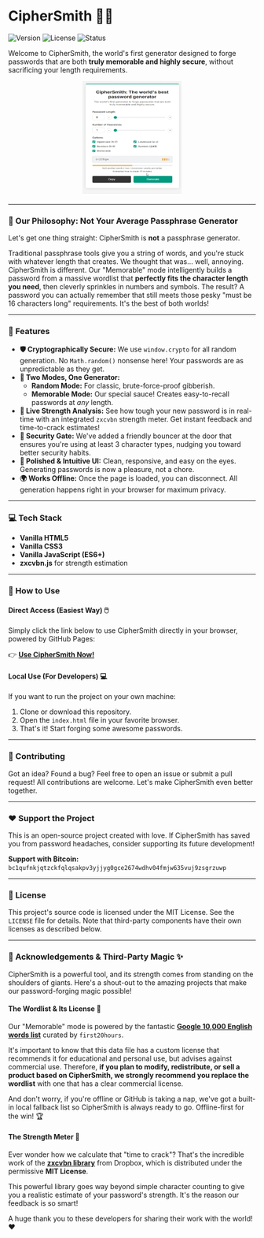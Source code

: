 # CipherSmith 🔑✨

![Version](https://img.shields.io/badge/version-25.0-brightgreen.svg)
![License](https://img.shields.io/badge/license-MIT-blue.svg)
![Status](https://img.shields.io/badge/status-stable-success.svg)

Welcome to CipherSmith, the world's first generator designed to forge passwords that are both **truly memorable and highly secure**, without sacrificing your length requirements.

<p align="center">
  <img src="CipherSmith.gif" alt="CipherSmith in Action" width="40%">
</p>

---

### 🤔 Our Philosophy: Not Your Average Passphrase Generator

Let's get one thing straight: CipherSmith is **not** a passphrase generator.

Traditional passphrase tools give you a string of words, and you're stuck with whatever length that creates. We thought that was... well, annoying. CipherSmith is different. Our "Memorable" mode intelligently builds a password from a massive wordlist that **perfectly fits the character length you need**, then cleverly sprinkles in numbers and symbols. The result? A password you can actually remember that still meets those pesky "must be 16 characters long" requirements. It's the best of both worlds!

---

### 🎉 Features

* **🛡️ Cryptographically Secure:** We use `window.crypto` for all random generation. No `Math.random()` nonsense here! Your passwords are as unpredictable as they get.
* **🧠 Two Modes, One Generator:**
    * **Random Mode:** For classic, brute-force-proof gibberish.
    * **Memorable Mode:** Our special sauce! Creates easy-to-recall passwords at *any* length.
* **💪 Live Strength Analysis:** See how tough your new password is in real-time with an integrated `zxcvbn` strength meter. Get instant feedback and time-to-crack estimates!
* **👮 Security Gate:** We've added a friendly bouncer at the door that ensures you're using at least 3 character types, nudging you toward better security habits.
* **🎨 Polished & Intuitive UI:** Clean, responsive, and easy on the eyes. Generating passwords is now a pleasure, not a chore.
* **🌍 Works Offline:** Once the page is loaded, you can disconnect. All generation happens right in your browser for maximum privacy.

---

### 💻 Tech Stack

* **Vanilla HTML5**
* **Vanilla CSS3**
* **Vanilla JavaScript (ES6+)**
* **zxcvbn.js** for strength estimation

---

### 🚀 How to Use

#### Direct Access (Easiest Way) 🖱️

Simply click the link below to use CipherSmith directly in your browser, powered by GitHub Pages:

👉 **[Use CipherSmith Now!](https://besttoolsforever.github.io/CipherSmith/index.html)**

#### Local Use (For Developers) 💻

If you want to run the project on your own machine:

1.  Clone or download this repository.
2.  Open the `index.html` file in your favorite browser.
3.  That's it! Start forging some awesome passwords.
 
---

### 🤝 Contributing

Got an idea? Found a bug? Feel free to open an issue or submit a pull request! All contributions are welcome. Let's make CipherSmith even better together.

---

### ❤️ Support the Project

This is an open-source project created with love. If CipherSmith has saved you from password headaches, consider supporting its future development!

**Support with ₿itcoin:** `bc1qufnkjqtzckfqlqsakpv3yjjyg0gce2674wdhv04fmjw635vuj9zsgrzuwp`

---

### 📜 License

This project's source code is licensed under the MIT License. See the `LICENSE` file for details. Note that third-party components have their own licenses as described below.

---

### 🙏 Acknowledgements & Third-Party Magic ✨

CipherSmith is a powerful tool, and its strength comes from standing on the shoulders of giants. Here's a shout-out to the amazing projects that make our password-forging magic possible!

#### The Wordlist & Its License 🧠

Our "Memorable" mode is powered by the fantastic **[Google 10,000 English words list](https://github.com/first20hours/google-10000-english)** curated by `first20hours`.

It's important to know that this data file has a custom license that recommends it for educational and personal use, but advises against commercial use. Therefore, **if you plan to modify, redistribute, or sell a product based on CipherSmith, we strongly recommend you replace the wordlist** with one that has a clear commercial license.

And don't worry, if you're offline or GitHub is taking a nap, we've got a built-in local fallback list so CipherSmith is always ready to go. Offline-first for the win! 🏆

#### The Strength Meter 💪

Ever wonder how we calculate that "time to crack"? That's the incredible work of the **[zxcvbn library](https://github.com/dropbox/zxcvbn)** from Dropbox, which is distributed under the permissive **MIT License**.

This powerful library goes way beyond simple character counting to give you a realistic estimate of your password's strength. It's the reason our feedback is so smart!

A huge thank you to these developers for sharing their work with the world! ❤️
